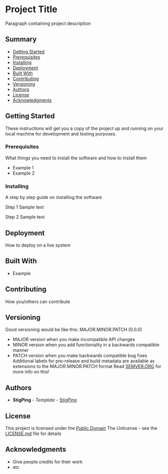# Project Title

Paragraph containing project description

## Summary

  - [Getting Started](#getting-started)
  - [Prerequisites](#prerequisites)
  - [Installing](#installing)
  - [Deployment](#deployment)
  - [Built With](#built-with)
  - [Contributing](#contributing)
  - [Versioning](#versioning)
  - [Authors](#authors)
  - [License](#license)
  - [Acknowledgments](#acknowledgments)

## Getting Started

These instructions will get you a copy of the project up and running on
your local machine for development and testing purposes.

### Prerequisites

What things you need to install the software and how to install them

  - Example 1
  - Example 2

### Installing

A step by step guide on installing the software

Step 1
Sample text

Step 2
Sample text

## Deployment

How to deploy on a live system

## Built With

  - Example

## Contributing

How you/others can contribute

## Versioning

Good versioning would be like this:
MAJOR.MINOR.PATCH (0.0.0)
  - MAJOR version when you make incompatible API changes
  - MINOR version when you add functionality in a backwards compatible manner
  - PATCH version when you make backwards compatible bug fixes
Additional labels for pre-release and build metadata are available as extensions to the MAJOR.MINOR.PATCH format
Read [SEMVER.ORG](https://semver.org/) for more info on this!

## Authors

  - **StigPing** - *Template* -
  [StigPing](https://github.com/StigPing)

## License

This project is licensed under the [Public Domain](LICENSE.md)
The Unlicense - see the [LICENSE.md](LICENSE.md) file for
details

## Acknowledgments

  - Give people credits for their work
  - etc